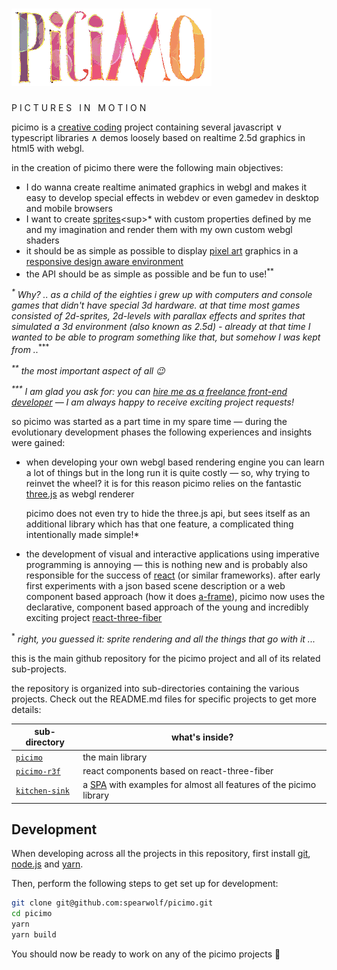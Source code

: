 # ![picimo](./picimo.png)

P I C T U R E S &nbsp; I N &nbsp; M O T I O N

picimo is a [creative coding](https://en.wikipedia.org/wiki/Creative_coding) project containing several javascript &or; typescript libraries &and; demos loosely based on realtime 2.5d graphics in html5 with webgl.

in the creation of picimo there were the following main objectives:

- I do wanna create realtime animated graphics in webgl and makes it easy to develop special effects in webdev or even gamedev in desktop and mobile browsers
- I want to create [sprites](https://en.wikipedia.org/wiki/Sprite_(computer_graphics))<sup>*</sup> with custom properties defined by me and my imagination and render them with my own custom webgl shaders
- it should be as simple as possible to display [pixel art](https://en.wikipedia.org/wiki/Pixel_art) graphics in a [responsive design aware environment](https://en.wikipedia.org/wiki/Responsive_web_design)
- the API should be as simple as possible and be fun to use!<sup>**</sup>

_<sup>*</sup> Why? .. as a child of the eighties i grew up with computers and console games that didn't have special 3d hardware. at that time most games consisted of 2d-sprites, 2d-levels with parallax effects and sprites that simulated a 3d environment (also known as 2.5d) - already at that time I wanted to be able to program something like that, but somehow I was kept from .._<sup>***</sup>

_<sup>**</sup> the most important aspect of all :wink:_

_<sup>***</sup> I am glad you ask for: you can [hire me as a freelance front-end developer](https://www.spearwolf.de) &mdash; I am always happy to receive exciting project requests!_

so picimo was started as a part time in my spare time &mdash; during the evolutionary development phases the following experiences and insights were gained:

- when developing your own webgl based rendering engine you can learn a lot of things but in the long run it is quite costly &mdash; so, why trying to reinvet the wheel? it is for this reason picimo relies on the fantastic [three.js](https://threejs.org/) as webgl renderer
  
  picimo does not even try to hide the three.js api, but sees itself as an additional library which has that one feature, a complicated thing intentionally made simple!<up>*</sup>
  
- the development of visual and interactive applications using imperative programming is annoying &mdash; this is nothing new and is probably also responsible for the success of [react](https://reactjs.org/) (or similar frameworks). after early first experiments with a json based scene description or a web component based approach (how it does [a-frame](https://aframe.io/)), picimo now uses the declarative, component based approach of the young and incredibly exciting project [react-three-fiber](https://github.com/react-spring/react-three-fiber)

<sup>*</sup> _right, you guessed it: sprite rendering and all the things that go with it ..._

this is the main github repository for the picimo project and all of its related sub-projects.

the repository is organized into sub-directories containing the various projects. Check out the README.md files for specific projects to get more details:

| sub-directory | what's inside? |
|-----------|-------------|
| [`picimo`](packages/picimo/) | the main library |
| [`picimo-r3f`](packages/picimo-r3f/) | react components based on react-three-fiber |
| [`kitchen-sink`](packages/kitchen-sink/) | a [SPA](https://en.wikipedia.org/wiki/Single-page_application) with examples for almost all features of the picimo library |

## Development

When developing across all the projects in this repository, first install [git](https://git-scm.com/), [node.js](https://nodejs.org/) and [yarn](https://classic.yarnpkg.com/lang/en/).

Then, perform the following steps to get set up for development:

```sh
git clone git@github.com:spearwolf/picimo.git
cd picimo
yarn
yarn build
```

You should now be ready to work on any of the picimo projects :rocket:
